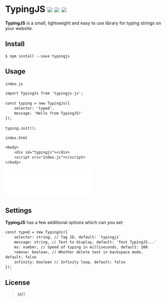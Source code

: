 # TypingJS ![](https://badgen.net/github/last-commit/Hilver/TypingJS) ![](https://badgen.net/npm/v/typingjs-js) ![](https://badgen.net/github/license/Hilver/TypingJS)
**TypingJS** is a small, lightweight and easy to use library for typing strings on your website.

## Install
```
$ npm install --save typingjs
```
## Usage
`index.js`
```
import TypingJs from 'typingjs-js';

const typing = new TypingJs({
	selector: 'typed',
	message: 'Hello from TypingJS!'
});

typing.init();
```
`index.html`
```
<body>
	<div id="typingjs"></div>
	<script src="index.js"></script>
</body>
```
![](https://github.com/Hilver/TypingJS/raw/master/media/sample1.gif)
## Settings
**TypingJS** has a few additional options which can you set:
```
const typed = new TypingJs({
    selector: string, // Tag ID, default: `typingjs`
    message: string, // Text to display, default: 'Test TypingJS...'
    ms: number, // Speed of typing in milliseconds, default: 100
    remove: boolean, // Whether delete text in backspace mode, default: false
    infinity: boolean // Infinity loop, default: false
});
```
## License
> MIT
